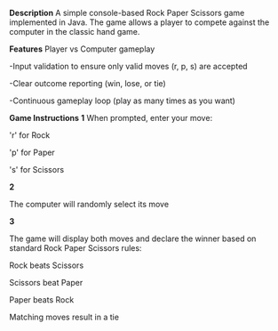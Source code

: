 **Description**
A simple console-based Rock Paper Scissors game implemented in Java. The game allows a player to compete against the computer in the classic hand game.

**Features**
Player vs Computer gameplay

-Input validation to ensure only valid moves (r, p, s) are accepted

-Clear outcome reporting (win, lose, or tie)

-Continuous gameplay loop (play as many times as you want)

**Game Instructions**
**1**
When prompted, enter your move:

'r' for Rock

'p' for Paper

's' for Scissors

**2**

The computer will randomly select its move

**3**

The game will display both moves and declare the winner based on standard Rock Paper Scissors rules:

Rock beats Scissors

Scissors beat Paper

Paper beats Rock

Matching moves result in a tie
